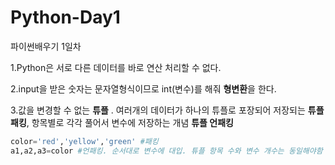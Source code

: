 # Python-Day1
파이썬배우기 1일차

1.Python은 서로 다른 데이터를 바로 연산 처리할 수 없다. 

2.input을 받은 숫자는 문자열형식이므로 int(변수)를 해줘 **형변환**을 한다.

3.값을 변경할 수 없는 **튜플** . 여러개의 데이터가 하나의 튜플로 포장되어 저장되는 **튜플 패킹**, 항목별로 각각 풀어서 변수에 저장하는 개념 **튜플 언패킹** 
```python
color='red','yellow','green' #패킹
a1,a2,a3=color #언패킹. 순서대로 변수에 대입. 튜플 항목 수와 변수 개수는 동일해야함 
```
